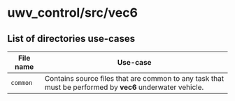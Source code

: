 # uwv_control/src/vec6

## List of directories use-cases

| File name | Use-case |
| --- | --- |
| `common` |  Contains source files that are common to any task that must be performed by **vec6** underwater vehicle. |